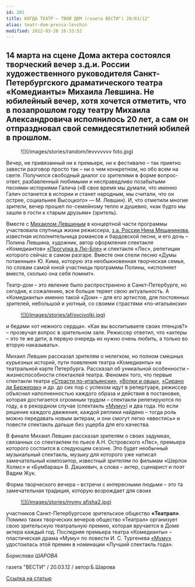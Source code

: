 ```yaml
---
id: 201
title: КОГДА ТЕАТР — ТВОЙ ДОМ (газета ВЕСТИ") 20/03/12"
alias: teatr-dom-pressa-levshin
modified: 2012-03-20 16:33:52
---
```


## 14 марта на сцене Дома актера состоялся творческий вечер з.д.и. России художественного руководителя Санкт-Петербургского драматического театра «Комедианты» Михаила Левшина. Не юбилейный вечер, хотя хочется отметить, что в позапрошлом году театру Михаила Александровича исполнилось 20 лет, а сам он отпраздновал свой семидесятилетний юбилей в прошлом.

<figure>
![](/images/stories/random/levvvvvvv foto.jpg)
</figure>

Вечер, не привязанный ни к премьере, ни к фестивалю – так приятно завести разговор просто так – ни о чем конкретном, но обо всем на свете. Получился свободный диалог со зрителями в форме вопрос-ответ, разбавленный любимыми и несправедливо позабытыми песнями-историями Галича («В свое время мы думали, что именно Галич останется в истории и станет народным, мы считали, что он острее, социальнее Высоцкого» — М. Левшин). И, что отметили многие зрители, вечер прошел по-семейному тепло и душевно, «как будто мы зашли в гости к старым друзьям» (зритель).

Вместе с [Михаилом Левшиным](153-mihail-levshin.html) в концертной части программы участвовала спутница жизни режиссера, [з.а. России Нина Мещанинова](25-mewaninova-nina.html), известная исполнительница романсов и бардовской песни, и его дочь – Полина Левшина, художник, автор оформления спектакля «Комедиантов» [«Прогулка в Лю-Бле»](73-progulka-v-ly-blio.html) и спектакля «Лес», репетиции которого сейчас в самом разгаре. Вместе они спели песню «Думы потаенные» Ю. Кима, которую эта необыкновенная творческая семья, по словам самой юной участницы программы Полины, «исполняет вместе, сколько она себя помнит».

Театр-дом – это явление было распространено в Санкт-Петербурге, но сегодня, к сожалению, все больше теряет свою актуальность. А «Комедианты» именно такой «Дом» – для его артистов, для постоянных зрителей, небольшой и уютный, со своими страстями «по-итальянски»

<figure><a href="42-volki-i-ovci.html">
![](/images/stories/af/ovcivolki.jpg)
</a></figure>

и бедами «от нежного сердца». «Как вы воспитываете своих птенцов?» – прозвучал вопрос в зрительном зале. Режиссер ответил, что «актеры – это те же дети, в первую очередь их нужно очень любить, а только во вторую наказывать».

Михаил Левшин рассказал зрителям о нелегком, но полном смешных курьезных историй, пути появления театра «Комедианты» на театральной карте Петербурга. Рассказал об уникальной особенности – жизнеспособности спектаклей театра. Феномен того, что первые спектакли театра [«Страсти по-итальянски»](59-strasti-po-italianski.html), [«Волки и овцы»](42-volki-i-ovci.html), [«Сирано де Бержерак»](60-sirano-de-bergerak.html) и др. до сих пор с успехом идут в репертуаре, режиссер объяснил наполненностью каждого образа и действия в постановке, которая достигается огромным трудом – спектакли репетируются по году, а в рекордном случае (спектакль [«Муму»](46-mumu.html)) и два года. Но если решение каждого движения, каждой реплики найдено – тогда роль можно передавать новым актерам, и они смогут легко «ввестись» и повести спектакль дальше без ущерба для его качества.

В финале Михаил Левшин рассказал зрителям о своих задумках, связанных со спектаклем по пьесе А.Н. Островского «Лес», премьера которого состоится в следующем сезоне. Это будет необычный музыкальный спектакль, музыку для которого уже написал замечательный композитор, известный зрителям по фильмам «Шерлок Холмс» и «Бумбараш» В. Дашкевич, а слова – актер, сценарист и поэт Вадим Жук.

Форма творческого вечера – встречи с интересными людьми – это та замечательная традиция, которую возрождает для своих

<figure><a href="46-mumu.html">
![](/images/stories/mymy afisha2.jpg)
</a></figure>

участников Санкт-Петербургское зрительское общество **«Театрал»**. Помимо таких творческих вечеров общество «Театрал» организует свою зрительскую театральную премию, которая вручается в Доме актера каждый год. Последняя премьера театра «Комедианты» – пластическая драма «Муму» по повести И. С. Тургенева [«Муму»](46-mumu.html) удостоилась этой премии в номинации «Лучший спектакль года».

_Борислава ШАРОВА_

газета "ВЕСТИ" / 20.03.12 / автор:Б.Шарова

[Ссылка на статью](http://www.vesty.spb.ru/modules.php?name=News&file=article&sid=23864)

